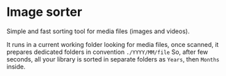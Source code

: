 # Image sorter
Simple and fast sorting tool for media files (images and videos).

It runs in a current working folder looking for media files, once scanned, it prepares dedicated folders in convention `./YYYY/MM/file`
So, after few seconds, all your library is sorted in separate folders as `Years`, then `Months` inside.
